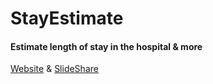 # StayEstimate
#### Estimate length of stay in the hospital & more
[Website](http://signal.nyc) & [SlideShare](http://www.slideshare.net/SinaKashuk/stayestimate-58302755)